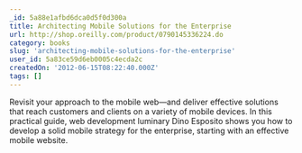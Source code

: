 ```yaml
---
_id: 5a88e1afbd6dca0d5f0d300a
title: Architecting Mobile Solutions for the Enterprise
url: http://shop.oreilly.com/product/0790145336224.do
category: books
slug: 'architecting-mobile-solutions-for-the-enterprise'
user_id: 5a83ce59d6eb0005c4ecda2c
createdOn: '2012-06-15T08:22:40.000Z'
tags: []
---
```


Revisit your approach to the mobile web—and deliver effective solutions that reach customers and clients on a variety of mobile devices. In this practical guide, web development luminary Dino Esposito shows you how to develop a solid mobile strategy for the enterprise, starting with an effective mobile website.
